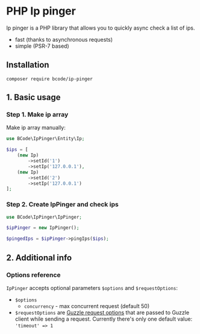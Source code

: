# PHP Ip pinger
Ip pinger is a PHP library that allows you to quickly async check a list of ips.
- fast (thanks to asynchronous requests)
- simple (PSR-7 based)

## Installation
```
composer require bcode/ip-pinger
```

## 1. Basic usage

### Step 1. Make ip array
Make ip array manually:
```php
use BCode\IpPinger\Entity\Ip;

$ips = [
    (new Ip)
        ->setId('1')
        ->setIp('127.0.0.1'),
    (new Ip)
        ->setId('2')
        ->setIp('127.0.0.1')
];
```

### Step 2. Create IpPinger and check ips
```php
use BCode\IpPinger\IpPinger;

$ipPinger = new IpPinger();

$pingedIps = $ipPinger->pingIps($ips);
```

## 2. Additional info
### Options reference
`IpPinger` accepts optional parameters `$options` and `$requestOptions`:
- `$options`
    - `concurrency` - max concurrent request (default 50)
- `$requestOptions` are [Guzzle request options](http://docs.guzzlephp.org/en/stable/request-options.html) that are passed to Guzzle client while sending a request. Currently there's only one default value: `'timeout' => 1`
